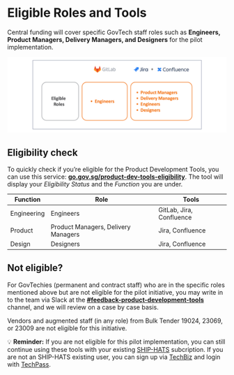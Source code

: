 # Eligible Roles and Tools

Central funding will cover specific GovTech staff roles such as **Engineers, Product Managers, Delivery Managers, and Designers** for the pilot implementation. 

![eligible-roles](assets/eligible-roles.png)

<!--

| Roles | Tools |
|---|---|
| Engineers  | GitLab |
| Product Managers, Delivery Managers, Engineers, and Designers | Jira |
| Product Managers, Delivery Managers, Engineers, and Designers | Confluence |

-->

## Eligibility check 

To  quickly check if you’re eligible for the Product Development Tools, you can use this service: [**go.gov.sg/product-dev-tools-eligibility**](https://go.gov.sg/product-dev-tools-eligibility). The tool will display your *Eligibility Status* and the *Function* you are under. 

| Function | Role | Tools |
|---|---|--|
| Engineering | Engineers  | GitLab, Jira, Confluence |
| Product | Product Managers, Delivery Managers | Jira, Confluence |
| Design | Designers | Jira, Confluence |

## Not eligible?

For GovTechies (permanent and contract staff) who are in the specific roles mentioned above but are not eligible for the pilot initiative, you may write in to the team via Slack at the  [**#feedback-product-development-tools**](https://govtech.enterprise.slack.com/archives/C07UF60HY9Y) channel, and we will review on a case by case basis.

Vendors and augmented staff (in any role) from Bulk Tender 19024, 23069, or 23009 are not eligible for this initiative. 

💡 **Reminder:** If you are not eligible for this pilot implementation, you can still continue using these tools with your existing [SHIP-HATS](https://www.developer.tech.gov.sg/products/categories/devops/ship-hats/overview.html) subcription. If you are not an SHIP-HATS existing user, you can sign up via [TechBiz](https://portal.techbiz.suite.gov.sg/) and login with [TechPass](https://docs.developer.tech.gov.sg/docs/techpass-user-guide/). 
